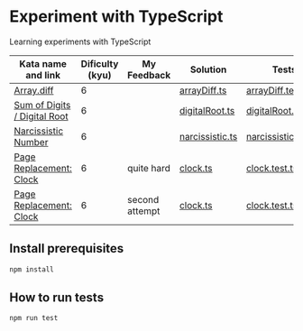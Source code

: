 # Experiment with TypeScript

Learning experiments with TypeScript

| Kata name and link                                                                                      | Dificulty (kyu) | My Feedback    | Solution                                 | Tests                                                |
|---------------------------------------------------------------------------------------------------------|-----------------|----------------|------------------------------------------|------------------------------------------------------|
| [Array.diff](https://www.codewars.com/kata/523f5d21c841566fde000009/train/typescript)                   | 6               |                | [arrayDiff.ts](./src/arrayDiff.ts)       | [arrayDiff.test.ts](./tests/arrayDiff.test.ts)       |
| [Sum of Digits / Digital Root](https://www.codewars.com/kata/541c8630095125aba6000c00/train/typescript) | 6               |                | [digitalRoot.ts](./src/digitalRoot.ts)   | [digitalRoot.test.ts](./tests/digitalRoot.test.ts)   |
| [Narcissistic Number](https://www.codewars.com/kata/5287e858c6b5a9678200083c/train/typescript)          | 6               |                | [narcissistic.ts](./src/narcissistic.ts) | [narcissistic.test.ts](./tests/narcissistic.test.ts) |
| [Page Replacement: Clock](https://www.codewars.com/kata/62f23d84eb2533004be50c0d/train/typescript)      | 6               | quite hard     | [clock.ts](./src/clock.ts)               | [clock.test.ts](./tests/clock.test.ts)               |
| [Page Replacement: Clock](https://www.codewars.com/kata/62f23d84eb2533004be50c0d/train/typescript)      | 6               | second attempt | [clock.ts](./src/clock.ts)               | [clock.test.ts](./tests/clock.test.ts)               |

## Install prerequisites

```bash
npm install
```

## How to run tests

```bash
npm run test
```
